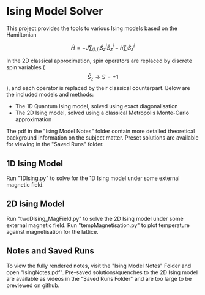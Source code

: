 # Ising Model Solver
This project provides the tools to various Ising models based on the Hamiltonian

$$\hat{H}=-J\sum_{\langle i,j\rangle} \hat{S}_z^i\hat{S}_z^j-h\sum_i\hat{S}_z^i$$

In the 2D classical approximation, spin operators are replaced by discrete spin variables ($$\hat{S}_z\to S=\pm1$$), and each operator is replaced by their classical counterpart. Below are the included models and methods:
- The 1D Quantum Ising model, solved using exact diagonalisation
- The 2D Ising model, solved using a classical Metropolis Monte-Carlo approximation

The pdf in the "Ising Model Notes" folder contain more detailed theoretical background information on the subject matter. Preset solutions are available for viewing in the "Saved Runs" folder. 

## 1D Ising Model 
Run "1DIsing.py" to solve for the 1D Ising model under some external magnetic field. 

## 2D Ising Model 
Run "twoDIsing_MagField.py" to solve the 2D Ising model under some external magnetic field. Run "tempMagnetisation.py" to plot temperature against magnetisation for the lattice. 

## Notes and Saved Runs
To view the fully rendered notes, visit the "Ising Model Notes" Folder and open "IsingNotes.pdf". Pre-saved solutions/quenches to the 2D Ising model are available as videos in the "Saved Runs Folder" and are too large
to be previewed on github. 
